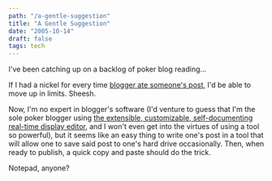 ```yaml
---
path: "/a-gentle-suggestion"
title: "A Gentle Suggestion"
date: "2005-10-14"
draft: false
tags: tech
---
```


I've been catching up on a backlog of poker blog reading...

If I had a nickel for every time <a href="http://www.google.com/search?q=blogger+ate+my+post">blogger ate someone's post</a>, I'd be able to move up in limits. Sheesh.

Now, I'm no expert in blogger's software (I'd venture to guess that I'm the sole poker blogger using <a href="http://www.gnu.org/software/emacs/emacs.html">the extensible, customizable, self-documenting real-time display editor</a>, and I won't even get into the virtues of using a tool so powerful), but it seems like an easy thing to write one's post in a tool that will allow one to save said post to one's hard drive occasionally. Then, when ready to publish, a quick copy and paste should do the trick.

Notepad, anyone?

